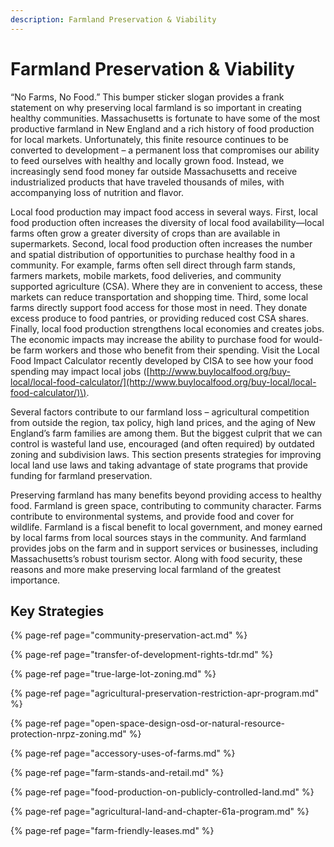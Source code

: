 ```yaml
---
description: Farmland Preservation & Viability
---
```


# Farmland Preservation & Viability

“No Farms, No Food.”  This bumper sticker slogan provides a frank statement on why preserving local farmland is so important in creating healthy communities.  Massachusetts is fortunate to have some of the most productive farmland in New England and a rich history of food production for local markets.  Unfortunately, this finite resource continues to be converted to development – a permanent loss that compromises our ability to feed ourselves with healthy and locally grown food. Instead, we increasingly send food money far outside Massachusetts and receive industrialized products that have traveled thousands of miles, with accompanying loss of nutrition and flavor.

Local food production may impact food access in several ways. First, local food production often increases the diversity of local food availability—local farms often grow a greater diversity of crops than are available in supermarkets. Second, local food production often increases the number and spatial distribution of opportunities to purchase healthy food in a community. For example, farms often sell direct through farm stands, farmers markets, mobile markets, food deliveries, and community supported agriculture \(CSA\). Where they are in convenient to access, these markets can reduce transportation and shopping time. Third, some local farms directly support food access for those most in need. They donate excess produce to food pantries, or providing reduced cost CSA shares. Finally, local food production strengthens local economies and creates jobs. The economic impacts may increase the ability to purchase food for would-be farm workers and those who benefit from their spending. Visit the Local Food Impact Calculator recently developed by CISA to see how your food spending may impact local jobs \([http://www.buylocalfood.org/buy-local/local-food-calculator/](http://www.buylocalfood.org/buy-local/local-food-calculator/)\).

Several factors contribute to our farmland loss – agricultural competition from outside the region, tax policy, high land prices, and the aging of New England’s farm families are among them.  But the biggest culprit that we can control is wasteful land use, encouraged \(and often required\) by outdated zoning and subdivision laws.  This section presents strategies for improving local land use laws and taking advantage of state programs that provide funding for farmland preservation.

Preserving farmland has many benefits beyond providing access to healthy food.  Farmland is green space, contributing to community character.  Farms contribute to environmental systems, and provide food and cover for wildlife.  Farmland is a fiscal benefit to local government, and money earned by local farms from local sources stays in the community.  And farmland provides jobs on the farm and in support services or businesses, including Massachusetts’s robust tourism sector.  Along with food security, these reasons and more make preserving local farmland of the greatest importance.

## Key Strategies

{% page-ref page="community-preservation-act.md" %}

{% page-ref page="transfer-of-development-rights-tdr.md" %}

{% page-ref page="true-large-lot-zoning.md" %}

{% page-ref page="agricultural-preservation-restriction-apr-program.md" %}

{% page-ref page="open-space-design-osd-or-natural-resource-protection-nrpz-zoning.md" %}

{% page-ref page="accessory-uses-of-farms.md" %}

{% page-ref page="farm-stands-and-retail.md" %}

{% page-ref page="food-production-on-publicly-controlled-land.md" %}

{% page-ref page="agricultural-land-and-chapter-61a-program.md" %}

{% page-ref page="farm-friendly-leases.md" %}

